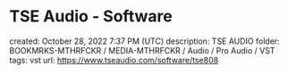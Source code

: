 # TSE Audio - Software

created: October 28, 2022 7:37 PM (UTC)
description: TSE AUDIO
folder: BOOKMRKS-MTHRFCKR / MEDIA-MTHRFCKR / Audio / Pro Audio / VST
tags: vst
url: https://www.tseaudio.com/software/tse808